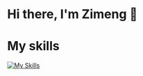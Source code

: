 # Hi there, I'm Zimeng 👋

# My skills

[![My Skills](https://skillicons.dev/icons?i=java,python,javascript,php,mysql,mongodb,html,css,bootstrap,androidstudio,git,postman,ubuntu,aws,figma,windows,linux&perline=9)](https://skillicons.dev)
